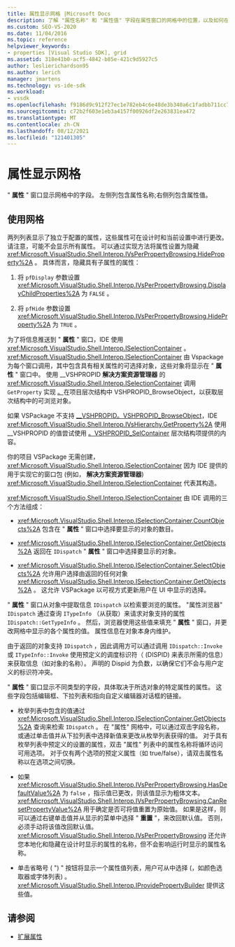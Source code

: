 ```yaml
---
title: 属性显示网格 |Microsoft Docs
description: 了解 "属性名称" 和 "属性值" 字段在属性窗口的网格中的位置，以及如何在扩展属性中使用网格。
ms.custom: SEO-VS-2020
ms.date: 11/04/2016
ms.topic: reference
helpviewer_keywords:
- properties [Visual Studio SDK], grid
ms.assetid: 318e41b0-acf5-4842-b85e-421c9d5927c5
author: leslierichardson95
ms.author: lerich
manager: jmartens
ms.technology: vs-ide-sdk
ms.workload:
- vssdk
ms.openlocfilehash: f9186d9c912f27ec1e782eb4c6e48de3b340a6c1fadbb711cc7c2db02ef7ab5d
ms.sourcegitcommit: c72b2f603e1eb3a4157f00926df2e263831ea472
ms.translationtype: MT
ms.contentlocale: zh-CN
ms.lasthandoff: 08/12/2021
ms.locfileid: "121401305"
---
```

# <a name="properties-display-grid"></a>属性显示网格

" **属性** " 窗口显示网格中的字段。 左侧列包含属性名称;右侧列包含属性值。

## <a name="work-with-the-grid"></a>使用网格

两列列表显示了独立于配置的属性，这些属性可在设计时和当前设置中进行更改。 请注意，可能不会显示所有属性。 可以通过实现方法将属性设置为隐藏 <xref:Microsoft.VisualStudio.Shell.Interop.IVsPerPropertyBrowsing.HideProperty%2A> 。 具体而言，隐藏具有子属性的属性：

1. 将 `pfDisplay` 参数设置 <xref:Microsoft.VisualStudio.Shell.Interop.IVsPerPropertyBrowsing.DisplayChildProperties%2A> 为 `FALSE` 。

2. 将 `pfHide` 参数设置 <xref:Microsoft.VisualStudio.Shell.Interop.IVsPerPropertyBrowsing.HideProperty%2A> 为 `TRUE` 。

为了将信息推送到 " **属性** " 窗口，IDE 使用 <xref:Microsoft.VisualStudio.Shell.Interop.ISelectionContainer> 。 <xref:Microsoft.VisualStudio.Shell.Interop.ISelectionContainer> 由 Vspackage 为每个窗口调用，其中包含具有相关属性的可选择对象，这些对象将显示在 " **属性** " 窗口中。 使用 __VSHPROPID **解决方案资源管理器** 的 <xref:Microsoft.VisualStudio.Shell.Interop.ISelectionContainer> 调用 `GetProperty` 实现 [。](<xref:Microsoft.VisualStudio.Shell.Interop.__VSHPROPID.VSHPROPID_BrowseObject>)在项目层次结构中 VSHPROPID_BrowseObject，以获取层次结构中的可浏览对象。

如果 VSPackage 不支持 [__VSHPROPID。VSHPROPID_BrowseObject](<xref:Microsoft.VisualStudio.Shell.Interop.__VSHPROPID.VSHPROPID_BrowseObject>)，IDE <xref:Microsoft.VisualStudio.Shell.Interop.IVsHierarchy.GetProperty%2A> 使用 __VSHPROPID 的值尝试使用 [。VSHPROPID_SelContainer](<xref:Microsoft.VisualStudio.Shell.Interop.__VSHPROPID.VSHPROPID_SelContainer>) 层次结构项提供的内容。

你的项目 VSPackage 无需创建， <xref:Microsoft.VisualStudio.Shell.Interop.ISelectionContainer> 因为 IDE 提供的用于实现它的窗口包 (例如， **解决方案资源管理器**) <xref:Microsoft.VisualStudio.Shell.Interop.ISelectionContainer> 代表其构造。

<xref:Microsoft.VisualStudio.Shell.Interop.ISelectionContainer> 由 IDE 调用的三个方法组成：

- <xref:Microsoft.VisualStudio.Shell.Interop.ISelectionContainer.CountObjects%2A> 包含在 " **属性** " 窗口中选择要显示的对象的数目。

- <xref:Microsoft.VisualStudio.Shell.Interop.ISelectionContainer.GetObjects%2A> 返回在 `IDispatch` " **属性** " 窗口中选择要显示的对象。

- <xref:Microsoft.VisualStudio.Shell.Interop.ISelectionContainer.SelectObjects%2A> 允许用户选择由返回的任何对象 <xref:Microsoft.VisualStudio.Shell.Interop.ISelectionContainer.GetObjects%2A> 。 这允许 VSPackage 以可视方式更新用户在 UI 中显示的选择。

" **属性** " 窗口从对象中提取信息 `IDispatch` 以检索要浏览的属性。 "属性浏览器" `IDispatch` 通过查询 `ITypeInfo` （从获取）来请求对象支持的属性 `IDispatch::GetTypeInfo` 。 然后，浏览器使用这些值来填充 " **属性** " 窗口，并更改网格中显示的各个属性的值。 属性信息在对象本身内维护。

由于返回的对象支持 `IDispatch` ，因此调用方可以通过调用 `IDispatch::Invoke` 或 `ITypeInfo::Invoke` 使用预定义的调度标识符（ (DISPID) 来表示所需的信息）来获取信息（如对象的名称）。 声明的 Dispid 为负数，以确保它们不会与用户定义的标识符冲突。

" **属性** " 窗口显示不同类型的字段，具体取决于所选对象的特定属性的属性。 这些字段包括编辑框、下拉列表和指向自定义编辑器对话框的链接。

- 枚举列表中包含的值通过 <xref:Microsoft.VisualStudio.Shell.Interop.ISelectionContainer.GetObjects%2A> 查询来检索 `IDispatch` 。 在 "属性" 网格中，可以通过双击字段名称，或通过单击值并从下拉列表中选择新值来更改从枚举列表获得的值。 对于具有枚举列表中预定义的设置的属性，双击 "属性" 列表中的属性名称将循环访问可用选项。 对于仅有两个选项的预定义属性（如 true/false），请双击属性名称以在选项之间切换。

- 如果 <xref:Microsoft.VisualStudio.Shell.Interop.IVsPerPropertyBrowsing.HasDefaultValue%2A> 为 `false` ，指示值已更改，则该值显示为粗体文本。 <xref:Microsoft.VisualStudio.Shell.Interop.IVsPerPropertyBrowsing.CanResetPropertyValue%2A> 用于确定是否可将值重置为原始值。 如果是这样，则可以通过右键单击值并从显示的菜单中选择 " **重置** "，来改回默认值。 否则，必须手动将该值改回默认值。 <xref:Microsoft.VisualStudio.Shell.Interop.IVsPerPropertyBrowsing> 还允许您本地化和隐藏在设计时显示的属性的名称，但不会影响运行时显示的属性名称。

- 单击省略号 ( ") " 按钮将显示一个属性值列表，用户可从中选择 (，如颜色选取器或字体列表) 。 <xref:Microsoft.VisualStudio.Shell.Interop.IProvidePropertyBuilder> 提供这些值。

## <a name="see-also"></a>请参阅

- [扩展属性](../../extensibility/internals/extending-properties.md)
